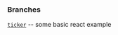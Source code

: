 ### Branches

[`ticker`](https://github.com/addicted-2-you/react-playground/tree/ticker) -- some basic react example
